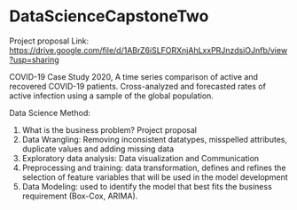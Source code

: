 # DataScienceCapstoneTwo

Project proposal Link: https://drive.google.com/file/d/1ABrZ6iSLFORXnjAhLxxPRJnzdsiOJnfb/view?usp=sharing

COVID-19 Case Study 2020, A time series comparison of active and recovered COVID-19
patients. Cross-analyzed and forecasted rates of active infection using a sample of the global population.

Data Science Method:
1. What is the business problem? Project proposal
2. Data Wrangling: Removing inconsistent datatypes, misspelled attributes, duplicate values and adding missing data 
3. Exploratory data analysis: Data visualization and Communication 
4. Preprocessing and training: data transformation, defines and refines the selection of feature variables that will be used in the model development  
5. Data Modeling: used to identify the model that best fits the business requirement (Box-Cox, ARIMA). 
